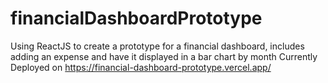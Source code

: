 # financialDashboardPrototype
Using ReactJS to create a prototype for a financial dashboard, includes adding an expense and have it displayed in a bar chart by month
Currently Deployed on https://financial-dashboard-prototype.vercel.app/

